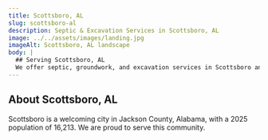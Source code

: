 ```yaml
---
title: Scottsboro, AL
slug: scottsboro-al
description: Septic & Excavation Services in Scottsboro, AL
image: ../../assets/images/landing.jpg
imageAlt: Scottsboro, AL landscape
body: |
  ## Serving Scottsboro, AL
  We offer septic, groundwork, and excavation services in Scottsboro and the surrounding Jackson County region. Get in touch for a free estimate!
---
```


## About Scottsboro, AL
Scottsboro is a welcoming city in Jackson County, Alabama, with a 2025 population of 16,213. We are proud to serve this community.
